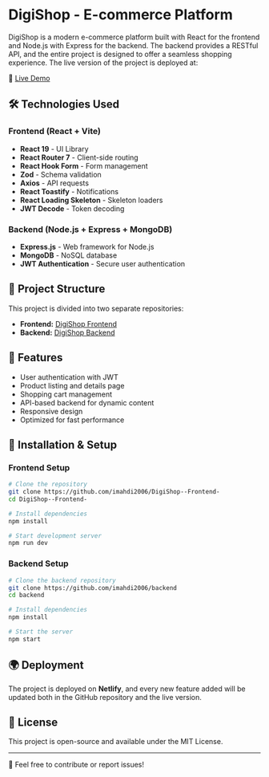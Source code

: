 # DigiShop - E-commerce Platform

DigiShop is a modern e-commerce platform built with React for the frontend and Node.js with Express for the backend. The backend provides a RESTful API, and the entire project is designed to offer a seamless shopping experience. The live version of the project is deployed at:

🔗 [Live Demo](https://shopinou.netlify.app)

## 🛠 Technologies Used

### **Frontend (React + Vite)**
- **React 19** - UI Library
- **React Router 7** - Client-side routing
- **React Hook Form** - Form management
- **Zod** - Schema validation
- **Axios** - API requests
- **React Toastify** - Notifications
- **React Loading Skeleton** - Skeleton loaders
- **JWT Decode** - Token decoding

### **Backend (Node.js + Express + MongoDB)**
- **Express.js** - Web framework for Node.js
- **MongoDB** - NoSQL database
- **JWT Authentication** - Secure user authentication

## 📂 Project Structure

This project is divided into two separate repositories:

- **Frontend:** [DigiShop Frontend](https://github.com/imahdi2006/DigiShop--Frontend-)
- **Backend:** [DigiShop Backend](https://github.com/imahdi2006/backend)

## 🚀 Features

- User authentication with JWT
- Product listing and details page
- Shopping cart management
- API-based backend for dynamic content
- Responsive design
- Optimized for fast performance

## 🔧 Installation & Setup

### **Frontend Setup**
```sh
# Clone the repository
git clone https://github.com/imahdi2006/DigiShop--Frontend-
cd DigiShop--Frontend-

# Install dependencies
npm install

# Start development server
npm run dev
```

### **Backend Setup**
```sh
# Clone the backend repository
git clone https://github.com/imahdi2006/backend
cd backend

# Install dependencies
npm install

# Start the server
npm start
```

## 🌍 Deployment
The project is deployed on **Netlify**, and every new feature added will be updated both in the GitHub repository and the live version.

## 📜 License
This project is open-source and available under the MIT License.

---

📩 Feel free to contribute or report issues!

